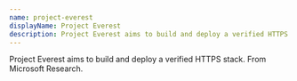 ```yaml
---
name: project-everest
displayName: Project Everest
description: Project Everest aims to build and deploy a verified HTTPS stack. From Microsoft Research.
---
```

Project Everest aims to build and deploy a verified HTTPS stack. From Microsoft Research.